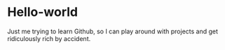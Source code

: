 # Hello-world
Just me trying to learn Github, so I can play around with projects and get ridiculously rich by accident.
